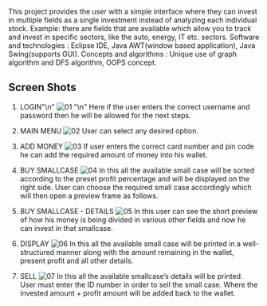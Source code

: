 This project provides the user with a simple interface where they can invest in multiple fields as a single
investment instead of analyzing each individual stock. Example: there are fields that are available which
allow you to track and invest in specific sectors, like the auto, energy, IT etc. sectors.
Software and technologies : Eclipse IDE, Java AWT(window based application), Java Swing(supports GUI).
Concepts and algorithms : Unique use of graph algorithm and DFS algorithm, OOPS concept.

## Screen Shots

1) LOGIN"\n"
![01](https://github.com/nikhilkumarv500/Small-Case-Investment/assets/135054796/4288b76e-ac47-4034-a693-ad464e74d9d6) "\n"
Here if the user enters the correct username and password then he will be allowed for the next steps.

2) MAIN MENU
![02](https://github.com/nikhilkumarv500/Small-Case-Investment/assets/135054796/ff98db62-4d9c-4c10-a22c-211a2939efeb)
User can select any desired option.

3) ADD MONEY
![03](https://github.com/nikhilkumarv500/Small-Case-Investment/assets/135054796/13f3dcd4-d960-4895-8e76-c50ab7afa199)
If user enters the correct card number and pin code he can add the required amount of money into his wallet.

4) BUY SMALLCASE
![04](https://github.com/nikhilkumarv500/Small-Case-Investment/assets/135054796/d501b009-207a-4df9-a720-0582bc4d7d68)
In this all the available small case will be sorted according to the preset profit percentage and will be displayed on the right side. User can choose the required small case accordingly which will then open a preview frame as follows.

5) BUY SMALLCASE - DETAILS
![05](https://github.com/nikhilkumarv500/Small-Case-Investment/assets/135054796/863fa502-333a-4afb-adaa-00bde99c66de)
In this user can see the short preview of how his money is being divided in various other fields and now he can invest in that smallcase.

6) DISPLAY
![06](https://github.com/nikhilkumarv500/Small-Case-Investment/assets/135054796/dd3fe69f-7c2a-4493-a932-cbc7743692c9)
In this all the available small case will be printed in a well-structured manner along with the amount remaining in the wallet, present profit and all other details.

7) SELL
![07](https://github.com/nikhilkumarv500/Small-Case-Investment/assets/135054796/99d64956-4ef6-4b47-a74a-1761f82573d1)
In this all the available smallcase’s details will be printed. User must enter the ID number in order to sell the small case. Where the invested amount + profit amount will be added back to the wallet.


   





